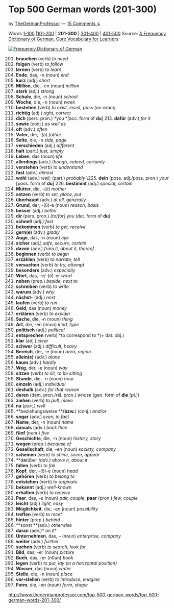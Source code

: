# Top 500 German words (201-300)

by [TheGermanProfessor](http://www.thegermanprofessor.com/author/germprof/) — [15 Comments ↓](http://www.thegermanprofessor.com/top-500-german-words/top-500-german-words-201-300/#comments)

Words [1-100](http://www.thegermanprofessor.com/top-500-german-words/) |[101-200](http://www.thegermanprofessor.com/top-500-german-words-101-200) | **201-300** | [301-400](http://www.thegermanprofessor.com/top-500-german-words-301-400) | [401-500](http://www.thegermanprofessor.com/top-500-german-words-401-500)
Source: [A Frequency Dictionary of German. Core Vocabulary for Learners](http://www.amazon.com/exec/obidos/ASIN/0415316332/ref=nosim/thegermanprof-20)

[![Frequency Dictionary of German](http://www.thegermanprofessor.com/wp-content/uploads/2009/12/Frequency-Dictionary-of-German.jpg?x55567)](http://www.amazon.com/dp/0415316332/?tag=thegermanprof-20)

201. **brauchen** (verb) *to need*
202. **folgen** (verb) *to follow*
203. **lernen** (verb) *to learn*
204. **Ende**, das, -n (noun) *end*
205. **kurz** (adj.) *short*
206. **Million**, die, -en (noun) *million*
207. **stark** (adj.)  *strong*
208. **Schule**, die, -n (noun) *school*
209. **Woche**, die, -n (noun) *week*
210. **bestehen** (verb) *to exist, insist, pass (an exam)*
211. **richtig** (adj.) *right, correct*
212. **dich** (pers. pron.) *you *[acc. form of **du**] 213. **dafür** (adv.) *for it*
214. **sowie** (conj.) *as well as*
215. **oft** (adv.) *often*
216. **Vater**, der, -(ä) *father*
217. **Seite**, die, -n *side, page*
218. **verschieden** (adj.) *different*
219. **halt** (part.) *just, simply*
220. **Leben**, das (noun) *life*
221. **allerdings** (adv.) *though, indeed, certainly*
222. **verstehen** (verb) *to understand*
223. **fast** (adv.) *almost*
224. **wohl** (adv.) *well*; (part.) *probably*
\225.  **dein** (poss. adj./poss. pron.) *your* [poss. form of **du**] 226. **bestimmt** (adj.) *special, certain*
227. **Mutter**, die, -(ü) *mother*
228. **setzen** (verb) *to set, place, put*
229. **überhaupt** (adv.) *at all, generally*
230. **Grund**, der, -(ü)-e (noun) *reason, basis*
231. **besser** (adj.) *better*
232. **dir** (pers. pron.) *[to/for] you* (dat. form of **du**)
233. **schnell** (adj.) *fast*
234. **bekommen** (verb) *to get, receive*
235. **gern(e)** (adv.) *gladly*
236. **Auge**, das, -n (noun) *eye*
237. **sicher** (adj.) *safe, secure, certain*
238. **davon** (adv.) *from it, about it, thereof*
239. **beginnen** (verb) *to begin*
240. **erzählen** (verb) *to narrate, tell*
241. **versuchen** (verb) *to try, attempt*
242. **besonders** (adv.) *especially*
243. **Wort**, das, -e/-(ö)-er *word*
244. **neben** (prep.) *beside, next to*
245. **schreiben** (verb) *to write*
246. **warum** (adv.) *why*
247. **nächst-** (adj.) *next*
248. **laufen** (verb) *to run*
249. **Geld**, das (noun) *money*
250. **erklären** (verb) *to explain*
251. **Sache**, die, -n (noun) *thing*
252. **Art**, die, -en (noun) *kind, type*
253. **politisch** (adj.) *political*
254. **entsprechen** (verb) *to correspond to *(+ dat. obj.)
255. **klar** (adj.) *clear*
256. **schwer** (adj.) *difficult, heavy*
257. **Bereich**, der, -e (noun) *area, region*
258. **allein(e)** (adv.) *alone*
259. **kaum** (adv.) *hardly*
260. **Weg**, der, -e (noun) *way*
261. **sitzen** (verb) *to sit, to be sitting*
262. **Stunde**, die, -n (noun) *hour*
263. **einzeln** (adj.) *individual*
264. **deshalb** (adv.) *for that reason*
265. **deren** (dem. pron./rel. pron.) *whose* (gen. form of **die** [pl.])
266. **ziehen** (verb) *to pull, move*
267. **na** (part.) *well*
268. **beziehungsweise **(**bzw.**) (conj.) *and/or*
269. **sogar** (adv.) *even, in fact*
270. **Name**, der, -n (noun) *name*
271. **damals** (adv.) *back then*
272. **fünf** (num.) *five*
273. **Geschichte**, die, -n (noun) *history, story*
274. **wegen** (prep.) *because of*
275. **Gesellschaft**, die, -en (noun) *society, company*
276. **scheinen** (verb) *to shine, seem, appear*
277. **d****a****rüber **(adv.)* above it, about it*
278. **fallen** (verb) *to fall*
279. **Kopf**, der, -(ö)-e (noun) *head*
280. **gehören** (verb) *to belong to*
281. **entstehen** (verb) *to originate*
282. **bekannt** (adj.) *well-know*n
283. **erhalten** (verb) *to receive*
284. **Paar**, das, -e (noun) *pair, couple*; **paar** (pron.) *few, couple*
285. **leicht** (adj.) *light, easy*
286. **Möglichkeit**, die, -en (noun) *possibility*
287. **treffen** (verb) *to meet*
288. **hinter** (prep.) *behind*
289. **sonst **(adv.) *otherwise*
290. **daran** (adv.)* on it*
291. **Unternehmen**, das, – (noun) *enterprise, company*
292. **weiter** (adv.) *further*
293. **suchen** (verb) *to search, look for*
294. **Bild**, das, -er (noun) *picture*
295. **Buch**, das, -er (n0un) *book*
296. **legen** (verb) *to put, lay (in a horizontal position)*
297. **Wasser**, das (noun) *water*
298. **Stelle**, die, -n (noun) *place*
299. **vor•stellen** (verb) *to introduce, imagine*
300. **Form**, die, -en (noun) *form, shape*

http://www.thegermanprofessor.com/top-500-german-words/top-500-german-words-201-300/